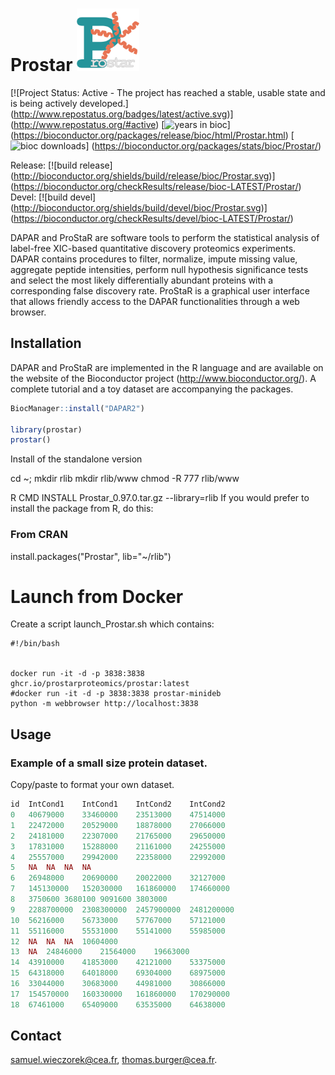

# Prostar <img src="./logo.png" width=100 alt="Stan Logo"/>



[![Project Status: Active - The project has reached a stable, usable state and 
is being actively developed.]
(http://www.repostatus.org/badges/latest/active.svg)]
(http://www.repostatus.org/#active)
[![years in bioc](http://bioconductor.org/shields/years-in-bioc/Prostar.svg)]
(https://bioconductor.org/packages/release/bioc/html/Prostar.html)
[![bioc downloads](http://bioconductor.org/shields/downloads/Prostar.svg)]
(https://bioconductor.org/packages/stats/bioc/Prostar/)

Release: [![build release]
(http://bioconductor.org/shields/build/release/bioc/Prostar.svg)]
(https://bioconductor.org/checkResults/release/bioc-LATEST/Prostar/)
Devel: [![build devel]
(http://bioconductor.org/shields/build/devel/bioc/Prostar.svg)]
(https://bioconductor.org/checkResults/devel/bioc-LATEST/Prostar/)



DAPAR and ProStaR are software tools to perform the statistical analysis of 
label-free XIC-based quantitative discovery proteomics experiments. DAPAR 
contains procedures to filter, normalize, impute missing value, aggregate 
peptide intensities, perform null hypothesis significance tests and select the 
most likely differentially abundant proteins with a corresponding false 
discovery rate. ProStaR is a graphical user interface that allows friendly 
access to the DAPAR functionalities through a web browser.


## Installation

DAPAR and ProStaR are implemented in the R language and are available on the 
website of the Bioconductor project (http://www.bioconductor.org/). A complete 
tutorial and a toy dataset are accompanying the packages.


```r
BiocManager::install("DAPAR2")

library(prostar)
prostar()
```

Install of the standalone version

cd ~; mkdir rlib
mkdir rlib/www
chmod -R 777 rlib/www

R CMD INSTALL Prostar_0.97.0.tar.gz --library=rlib
If you would prefer to install the package from R, do this:

### From CRAN
install.packages("Prostar", lib="~/rlib")

# Launch from Docker

Create a script launch_Prostar.sh which contains: 
```
#!/bin/bash


docker run -it -d -p 3838:3838 ghcr.io/prostarproteomics/prostar:latest
#docker run -it -d -p 3838:3838 prostar-minideb
python -m webbrowser http://localhost:3838
```

## Usage

### Example of a small size protein dataset.
Copy/paste to format your own dataset.
```r
id	IntCond1	IntCond1	IntCond2	IntCond2
0	40679000	33460000	23513000	47514000
1	22472000	20529000	18878000	27066000
2	24181000	22307000	21765000	29650000
3	17831000	15288000	21161000	24255000
4	25557000	29942000	22358000	22992000
5	NA	NA	NA	NA
6	26948000	20690000	20022000	32127000
7	145130000	152030000	161860000	174660000
8	3750600	3680100	9091600	3803000
9	2288700000	2308300000	2457900000	2481200000
10	56216000	56733000	57767000	57121000
11	55116000	55531000	55141000	55985000
12	NA	NA	NA	10604000
13	NA	24846000	21564000	19663000
14	43910000	41853000	42121000	53375000
15	64318000	64018000	69304000	68975000
16	33044000	30683000	44981000	30866000
17	154570000	160330000	161860000	170290000
18	67461000	65409000	63535000	64638000
```

## Contact

samuel.wieczorek@cea.fr, thomas.burger@cea.fr.

